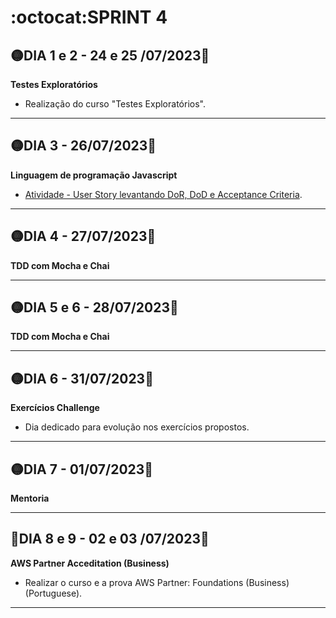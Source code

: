 # :octocat:SPRINT 4
## :yellow_circle:DIA 1 e 2 - 24 e 25 /07/2023:pushpin:
**Testes Exploratórios**
- Realização do curso "Testes Exploratórios".
---
## :yellow_circle:DIA 3 - 26/07/2023:pushpin:
**Linguagem de programação Javascript**
- [Atividade - User Story levantando DoR, DoD e Acceptance Criteria](https://github.com/AndressaComp/SPRINTs/issues/36#issue-1799924750).
---
## :yellow_circle:DIA 4 - 27/07/2023:pushpin:
**TDD com Mocha e Chai**

---
## :yellow_circle:DIA 5 e 6 - 28/07/2023:pushpin:
**TDD com Mocha e Chai**

---
## :yellow_circle:DIA 6 - 31/07/2023:pushpin:
**Exercícios Challenge**
- Dia dedicado para evolução nos exercícios propostos.
---
## :yellow_circle:DIA 7 - 01/07/2023:pushpin:
**Mentoria**

---
## :red_circle:DIA 8 e 9 - 02 e 03 /07/2023:pushpin:
**AWS Partner Acceditation (Business)**
- Realizar o curso e a prova AWS Partner: Foundations (Business) (Portuguese).
---
